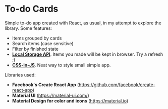 # To-do Cards

Simple to-do app created with React, as usual, in my attempt to explore the library. Some features:

 - Items grouped by cards
 - Search items (case sensitive)
 - Filter by finished state
 - [**Local Storage API**](https://developer.mozilla.org/en-US/docs/Web/API/Storage/LocalStorage). Items you made will be kept in browser. Try a refresh ;)
 - [**CSS-in-JS**](https://reactjs.org/docs/faq-styling.html#what-is-css-in-js). Neat way to style small simple app.

Libraries used:
- **Facebook's Create React App** (https://github.com/facebook/create-react-app)
- **Material UI** (https://material-ui.com/)
- **Material Design for color and icons** (https://material.io)
